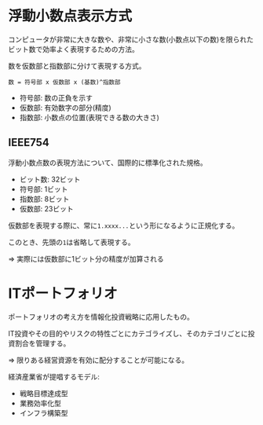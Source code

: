 # 浮動小数点表示方式

コンピュータが非常に大きな数や、非常に小さな数(小数点以下の数)を限られたビット数で効率よく表現するための方法。

数を仮数部と指数部に分けて表現する方式。

`数 = 符号部 x 仮数部 x (基数)^指数部`

- 符号部: 数の正負を示す
- 仮数部: 有効数字の部分(精度)
- 指数部: 小数点の位置(表現できる数の大きさ)

## IEEE754

浮動小数点数の表現方法について、国際的に標準化された規格。

- ビット数: 32ビット
- 符号部: 1ビット
- 指数部: 8ビット
- 仮数部: 23ビット

仮数部を表現する際に、常に`1.xxxx...`という形になるように正規化する。

このとき、先頭の`1`は省略して表現する。

=> 実際には仮数部に1ビット分の精度が加算される

# ITポートフォリオ

ポートフォリオの考え方を情報化投資戦略に応用したもの。

IT投資やその目的やリスクの特性ごとにカテゴライズし、そのカテゴリごとに投資割合を管理する。

=> 限りある経営資源を有効に配分することが可能になる。

経済産業省が提唱するモデル:

- 戦略目標達成型
- 業務効率化型
- インフラ構築型

